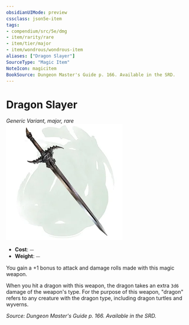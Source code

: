 ```yaml
---
obsidianUIMode: preview
cssclass: json5e-item
tags:
- compendium/src/5e/dmg
- item/rarity/rare
- item/tier/major
- item/wondrous/wondrous-item
aliases: ["Dragon Slayer"]
SourceType: "Magic Item"
NoteIcon: magicitem
BookSource: Dungeon Master's Guide p. 166. Available in the SRD.
---
```

# Dragon Slayer
*Generic Variant, major, rare*  
![](https://raw.githubusercontent.com/5etools-mirror-2/5etools-img/main/items/DMG/Dragon%20Slayer.webp#right)  

- **Cost**: ⏤
- **Weight**: ⏤

You gain a +1 bonus to attack and damage rolls made with this magic weapon.

When you hit a dragon with this weapon, the dragon takes an extra `3d6` damage of the weapon's type. For the purpose of this weapon, "dragon" refers to any creature with the dragon type, including dragon turtles and wyverns.

*Source: Dungeon Master's Guide p. 166. Available in the SRD.*